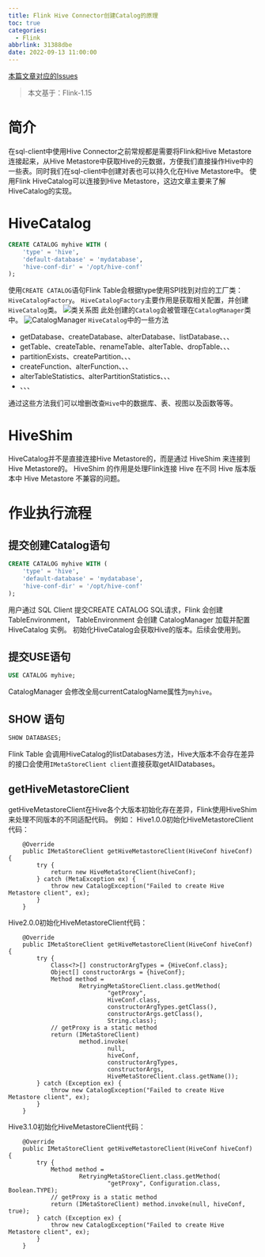 ```yaml
---
title: Flink Hive Connector创建Catalog的原理
toc: true
categories:
  - Flink
abbrlink: 31388dbe
date: 2022-09-13 11:00:00
---
```

[本篇文章对应的Issues](https://github.com/Code-dm/Re-learning-Java/issues/11)

> 本文基于：Flink-1.15
# 简介
在sql-client中使用Hive Connector之前常规都是需要将Flink和Hive Metastore连接起来，从Hive Metastore中获取Hive的元数据，方便我们直接操作Hive中的一些表。同时我们在sql-client中创建对表也可以持久化在Hive Metastore中。
使用Flink HiveCatalog可以连接到Hive Metastore，这边文章主要来了解HiveCatalog的实现。
<!-- more -->
# HiveCatalog
```sql
CREATE CATALOG myhive WITH (
    'type' = 'hive',
    'default-database' = 'mydatabase',
    'hive-conf-dir' = '/opt/hive-conf'
);
```
使用`CREATE CATALOG`语句Flink Table会根据type使用SPI找到对应的工厂类：`HiveCatalogFactory`。
`HiveCatalogFactory`主要作用是获取相关配置，并创建`HiveCatalog`类。
![类关系图](https://codedm.oss-cn-hangzhou.aliyuncs.com/images/20220913/7eabfa7845454af0b00653a5c0ebb06e.png?x-oss-process=style/codedm)
此处创建的`Catalog`会被管理在`CatalogManager`类中。
![CatalogManager](https://codedm.oss-cn-hangzhou.aliyuncs.com/images/20220913/cf0ac703cace4480bd5167d1bd2d51ac.png?x-oss-process=style/codedm)
`HiveCatalog`中的一些方法
- getDatabase、createDatabase、alterDatabase、listDatabase、、、
- getTable、createTable、renameTable、alterTable、dropTable、、、
- partitionExists、createPartition、、、
- createFunction、alterFunction、、、
- alterTableStatistics、alterPartitionStatistics、、、
- 、、、

通过这些方法我们可以增删改查`Hive`中的数据库、表、视图以及函数等等。
# HiveShim
HiveCatalog并不是直接连接Hive Metastore的，而是通过 HiveShim 来连接到Hive Metastore的。
HiveShim 的作用是处理Flink连接 Hive 在不同 Hive 版本版本中 Hive Metastore 不兼容的问题。
# 作业执行流程
## 提交创建Catalog语句
```sql
CREATE CATALOG myhive WITH (
    'type' = 'hive',
    'default-database' = 'mydatabase',
    'hive-conf-dir' = '/opt/hive-conf'
);
```
用户通过 SQL Client 提交CREATE CATALOG SQL请求，Flink 会创建 TableEnvironment， TableEnvironment 会创建 CatalogManager 加载并配置 HiveCatalog 实例。
初始化HiveCatalog会获取Hive的版本。后续会使用到。
## 提交USE语句
```sql
USE CATALOG myhive;
```
CatalogManager 会修改全局currentCatalogName属性为`myhive`。
## SHOW 语句
```sql
SHOW DATABASES;
```
Flink Table 会调用HiveCatalog的listDatabases方法，Hive大版本不会存在差异的接口会使用`IMetaStoreClient client`直接获取getAllDatabases。
## getHiveMetastoreClient
getHiveMetastoreClient在Hive各个大版本初始化存在差异，Flink使用HiveShim来处理不同版本的不同适配代码。
例如：
Hive1.0.0初始化HiveMetastoreClient代码：
```
    @Override
    public IMetaStoreClient getHiveMetastoreClient(HiveConf hiveConf) {
        try {
            return new HiveMetaStoreClient(hiveConf);
        } catch (MetaException ex) {
            throw new CatalogException("Failed to create Hive Metastore client", ex);
        }
    }
```
Hive2.0.0初始化HiveMetastoreClient代码：
```
    @Override
    public IMetaStoreClient getHiveMetastoreClient(HiveConf hiveConf) {
        try {
            Class<?>[] constructorArgTypes = {HiveConf.class};
            Object[] constructorArgs = {hiveConf};
            Method method =
                    RetryingMetaStoreClient.class.getMethod(
                            "getProxy",
                            HiveConf.class,
                            constructorArgTypes.getClass(),
                            constructorArgs.getClass(),
                            String.class);
            // getProxy is a static method
            return (IMetaStoreClient)
                    method.invoke(
                            null,
                            hiveConf,
                            constructorArgTypes,
                            constructorArgs,
                            HiveMetaStoreClient.class.getName());
        } catch (Exception ex) {
            throw new CatalogException("Failed to create Hive Metastore client", ex);
        }
    }
```
Hive3.1.0初始化HiveMetastoreClient代码：
```
    @Override
    public IMetaStoreClient getHiveMetastoreClient(HiveConf hiveConf) {
        try {
            Method method =
                    RetryingMetaStoreClient.class.getMethod(
                            "getProxy", Configuration.class, Boolean.TYPE);
            // getProxy is a static method
            return (IMetaStoreClient) method.invoke(null, hiveConf, true);
        } catch (Exception ex) {
            throw new CatalogException("Failed to create Hive Metastore client", ex);
        }
    }
```